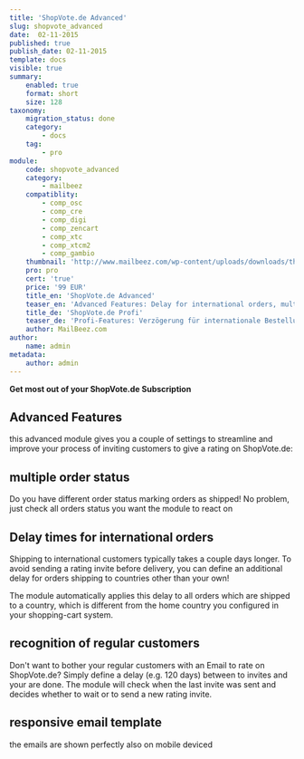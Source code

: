 ```yaml
---
title: 'ShopVote.de Advanced'
slug: shopvote_advanced
date:  02-11-2015
published: true
publish_date: 02-11-2015
template: docs
visible: true
summary:
    enabled: true
    format: short
    size: 128
taxonomy:
    migration_status: done
    category:
        - docs
    tag:
        - pro
module:
    code: shopvote_advanced
    category:
        - mailbeez
    compatiblity:
        - comp_osc
        - comp_cre
        - comp_digi
        - comp_zencart
        - comp_xtc
        - comp_xtcm2        
        - comp_gambio
    thumbnail: 'http://www.mailbeez.com/wp-content/uploads/downloads/thumbnails/2013/06/top_64.png'
    pro: pro
    cert: 'true'
    price: '99 EUR'
    title_en: 'ShopVote.de Advanced'
    teaser_en: 'Advanced Features: Delay for international orders, multiple Order status, recognition of regular customers'
    title_de: 'ShopVote.de Profi'
    teaser_de: 'Profi-Features: Verzögerung für internationale Bestellungen, Stammkunden-Erkennung und mehr'
    author: MailBeez.com
author:
    name: admin
metadata:
    author: admin
---
```


**Get most out of your ShopVote.de Subscription**

## Advanced Features

this advanced module gives you a couple of settings to streamline and improve your process of inviting customers to give a rating on ShopVote.de:

## multiple order status

Do you have different order status marking orders as shipped! No problem, just check all orders status you want the module to react on

## Delay times for international orders

Shipping to international customers typically takes a couple days longer. To avoid sending a rating invite before delivery, you can define an additional delay for orders shipping to countries other than your own!

The module automatically applies this delay to all orders which are shipped to a country, which is different from the home country you configured in your shopping-cart system.

## recognition of regular customers

Don't want to bother your regular customers with an Email to rate on ShopVote.de? Simply define a delay (e.g. 120 days) between to invites and your are done. The module will check when the last invite was sent and decides whether to wait or to send a new rating invite.

## responsive email template

the emails are shown perfectly also on mobile deviced


<!--

### Want to integrated your valuable ratings with your Store and Email Marketing?

Using the [ShopVote.de Integration Suite](/documentation/configbeez/config_shopvote_rss_importer/) you can easily integrate your ShopVote.de-Ratings with your Store - in a way that makes this "unique fresh content" visible to search engines - and your MailBeez generated Email Marketing emails!
-->